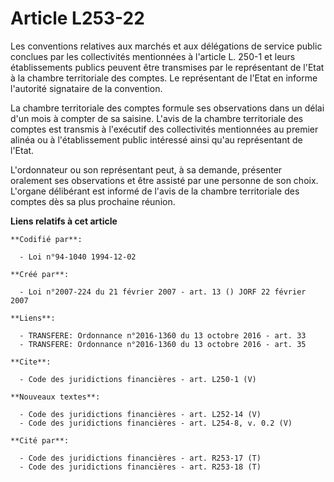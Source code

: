 # Article L253-22

Les conventions relatives aux marchés et aux délégations de service public conclues par les collectivités mentionnées à
l'article L. 250-1 et leurs établissements publics peuvent être transmises par le représentant de l'Etat à la chambre
territoriale des comptes. Le représentant de l'Etat en informe l'autorité signataire de la convention. 

La chambre territoriale des comptes formule ses observations dans un délai d'un mois à compter de sa saisine. L'avis de la
chambre territoriale des comptes est transmis à l'exécutif des collectivités mentionnées au premier alinéa ou à
l'établissement public intéressé ainsi qu'au représentant de l'Etat. 

L'ordonnateur ou son représentant peut, à sa demande, présenter oralement ses observations et être assisté par une personne
de son choix. L'organe délibérant est informé de l'avis de la chambre territoriale des comptes dès sa plus prochaine réunion.

**Liens relatifs à cet article**

	**Codifié par**:

	  - Loi n°94-1040 1994-12-02

	**Créé par**:

	  - Loi n°2007-224 du 21 février 2007 - art. 13 () JORF 22 février 2007

	**Liens**:

	  - TRANSFERE: Ordonnance n°2016-1360 du 13 octobre 2016 - art. 33
	  - TRANSFERE: Ordonnance n°2016-1360 du 13 octobre 2016 - art. 35

	**Cite**:

	  - Code des juridictions financières - art. L250-1 (V)

	**Nouveaux textes**:

	  - Code des juridictions financières - art. L252-14 (V)
	  - Code des juridictions financières - art. L254-8, v. 0.2 (V)

	**Cité par**:

	  - Code des juridictions financières - art. R253-17 (T)
	  - Code des juridictions financières - art. R253-18 (T)
